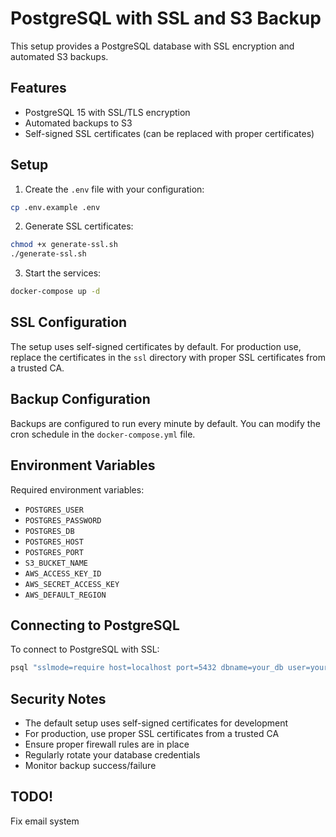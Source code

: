 # PostgreSQL with SSL and S3 Backup

This setup provides a PostgreSQL database with SSL encryption and automated S3 backups.

## Features

- PostgreSQL 15 with SSL/TLS encryption
- Automated backups to S3
- Self-signed SSL certificates (can be replaced with proper certificates)

## Setup

1. Create the `.env` file with your configuration:
```bash
cp .env.example .env
```

2. Generate SSL certificates:
```bash
chmod +x generate-ssl.sh
./generate-ssl.sh
```

3. Start the services:
```bash
docker-compose up -d
```

## SSL Configuration

The setup uses self-signed certificates by default. For production use, replace the certificates in the `ssl` directory with proper SSL certificates from a trusted CA.

## Backup Configuration

Backups are configured to run every minute by default. You can modify the cron schedule in the `docker-compose.yml` file.

## Environment Variables

Required environment variables:
- `POSTGRES_USER`
- `POSTGRES_PASSWORD`
- `POSTGRES_DB`
- `POSTGRES_HOST`
- `POSTGRES_PORT`
- `S3_BUCKET_NAME`
- `AWS_ACCESS_KEY_ID`
- `AWS_SECRET_ACCESS_KEY`
- `AWS_DEFAULT_REGION`

## Connecting to PostgreSQL

To connect to PostgreSQL with SSL:

```bash
psql "sslmode=require host=localhost port=5432 dbname=your_db user=your_user"
```

## Security Notes

- The default setup uses self-signed certificates for development
- For production, use proper SSL certificates from a trusted CA
- Ensure proper firewall rules are in place
- Regularly rotate your database credentials
- Monitor backup success/failure 

## TODO!
Fix email system